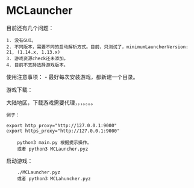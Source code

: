 # MCLauncher

目前还有几个问题：

	1. 没有GUI。
	2. 不同版本，需要不同的启动解析方式。目前，只测试了，minimumLauncherVersion: 21, (1.14.x, 1.13.x)
	3. 游戏资源check还未添加。
	4. 目前不支持选择游戏版本。


使用注意事项：
	- 最好每次安装游戏，都新建一个目录。

游戏下载：

大陆地区，下载游戏需要代理，，，。。。。

	例子：

	export http_proxy="http://127.0.0.1:9000"
	export https_proxy="http://127.0.0.1:9000"

```shell
	python3 main.py 根据提示操作。
	或者 python3 MCLauncher.pyz
```


启动游戏：
```shell
	./MCLauncher.pyz 
	或者 python3 MCLahuncher.pyz
```
